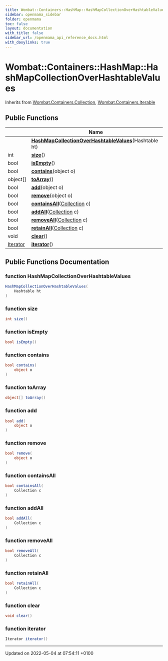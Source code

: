 ```yaml
---
title: Wombat::Containers::HashMap::HashMapCollectionOverHashtableValues
sidebar: openmama_sidebar
folder: openmama
toc: false
layout: documentation
with_title: false
sidebar_url: /openmama_api_reference_docs.html
with_doxylinks: true
---
```


# Wombat::Containers::HashMap::HashMapCollectionOverHashtableValues





Inherits from [Wombat.Containers.Collection](interfaceWombat_1_1Containers_1_1Collection.html), [Wombat.Containers.Iterable](interfaceWombat_1_1Containers_1_1Iterable.html)

## Public Functions

|                | Name           |
| -------------- | -------------- |
| | **[HashMapCollectionOverHashtableValues](classWombat_1_1Containers_1_1HashMap_1_1HashMapCollectionOverHashtableValues.html#function-hashmapcollectionoverhashtablevalues)**(Hashtable ht) |
| int | **[size](classWombat_1_1Containers_1_1HashMap_1_1HashMapCollectionOverHashtableValues.html#function-size)**() |
| bool | **[isEmpty](classWombat_1_1Containers_1_1HashMap_1_1HashMapCollectionOverHashtableValues.html#function-isempty)**() |
| bool | **[contains](classWombat_1_1Containers_1_1HashMap_1_1HashMapCollectionOverHashtableValues.html#function-contains)**(object o) |
| object[] | **[toArray](classWombat_1_1Containers_1_1HashMap_1_1HashMapCollectionOverHashtableValues.html#function-toarray)**() |
| bool | **[add](classWombat_1_1Containers_1_1HashMap_1_1HashMapCollectionOverHashtableValues.html#function-add)**(object o) |
| bool | **[remove](classWombat_1_1Containers_1_1HashMap_1_1HashMapCollectionOverHashtableValues.html#function-remove)**(object o) |
| bool | **[containsAll](classWombat_1_1Containers_1_1HashMap_1_1HashMapCollectionOverHashtableValues.html#function-containsall)**([Collection](interfaceWombat_1_1Containers_1_1Collection.html) c) |
| bool | **[addAll](classWombat_1_1Containers_1_1HashMap_1_1HashMapCollectionOverHashtableValues.html#function-addall)**([Collection](interfaceWombat_1_1Containers_1_1Collection.html) c) |
| bool | **[removeAll](classWombat_1_1Containers_1_1HashMap_1_1HashMapCollectionOverHashtableValues.html#function-removeall)**([Collection](interfaceWombat_1_1Containers_1_1Collection.html) c) |
| bool | **[retainAll](classWombat_1_1Containers_1_1HashMap_1_1HashMapCollectionOverHashtableValues.html#function-retainall)**([Collection](interfaceWombat_1_1Containers_1_1Collection.html) c) |
| void | **[clear](classWombat_1_1Containers_1_1HashMap_1_1HashMapCollectionOverHashtableValues.html#function-clear)**() |
| [Iterator](interfaceWombat_1_1Containers_1_1Iterator.html) | **[iterator](classWombat_1_1Containers_1_1HashMap_1_1HashMapCollectionOverHashtableValues.html#function-iterator)**() |

## Public Functions Documentation

### function HashMapCollectionOverHashtableValues

```csharp
HashMapCollectionOverHashtableValues(
    Hashtable ht
)
```


### function size

```csharp
int size()
```


### function isEmpty

```csharp
bool isEmpty()
```


### function contains

```csharp
bool contains(
    object o
)
```


### function toArray

```csharp
object[] toArray()
```


### function add

```csharp
bool add(
    object o
)
```


### function remove

```csharp
bool remove(
    object o
)
```


### function containsAll

```csharp
bool containsAll(
    Collection c
)
```


### function addAll

```csharp
bool addAll(
    Collection c
)
```


### function removeAll

```csharp
bool removeAll(
    Collection c
)
```


### function retainAll

```csharp
bool retainAll(
    Collection c
)
```


### function clear

```csharp
void clear()
```


### function iterator

```csharp
Iterator iterator()
```


-------------------------------

Updated on 2022-05-04 at 07:54:11 +0100